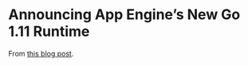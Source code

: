 # Announcing App Engine’s New Go 1.11 Runtime

From [this blog post](https://blog.golang.org/appengine-go111).
